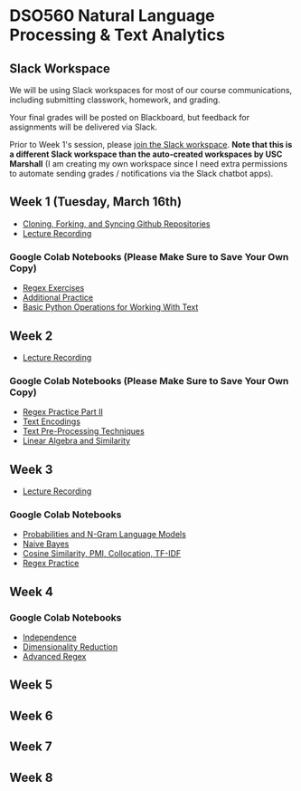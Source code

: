 # DSO560 Natural Language Processing & Text Analytics

## Slack Workspace

We will be using Slack workspaces for most of our course communications, including submitting
classwork, homework, and grading.

Your final grades will be posted on Blackboard, but feedback for assignments will be delivered via Slack.

Prior to Week 1's session, please [join the Slack workspace](https://join.slack.com/t/dso560textana-piq5399/shared_invite/zt-nlx7nesm-HlMz4BM7yDfj83E1HEQCUg). **Note that this is a different Slack workspace than the auto-created workspaces by USC Marshall** (I am creating my own workspace since I need extra permissions to automate sending grades / notifications via the Slack chatbot apps).

## Week 1 (Tuesday, March 16th)

* [Cloning, Forking, and Syncing Github Repositories](https://www.youtube.com/watch?v=vRxUGhMYHGQ&feature=youtu.be)
* [Lecture Recording](https://usc.zoom.us/rec/share/GFDE-mobQCeuWNfC1-JMInNRRFYwcfUguSZp-j0tlVaGvytH9Hl8VKoFf78niZBg.k_PYCEQDkdk3RC3m?startTime=1615944773000)

### Google Colab Notebooks (Please Make Sure to Save Your Own Copy)
* [Regex Exercises](https://colab.research.google.com/drive/1xWpB7ltOGRF_t020OKPS8uFSv-hgqIBb?usp=sharing)
* [Additional Practice](https://colab.research.google.com/drive/1219hBrQphxAmDuuIDj1buAaGy3tPjfN1?usp=sharing)
* [Basic Python Operations for Working With Text](https://colab.research.google.com/drive/10WBSpNgDDZkaidsgucs4suaAbYUgyuzA?usp=sharing)

## Week 2

* [Lecture Recording](https://usc.zoom.us/rec/share/aM2GQkc5S2QkidpWNQZB1rjDxcUO8qqcl-zSpFasSWiRorI2D0HhBgDXF5nvwgQK.caQX8IKfVhd8LACR?startTime=1616549879000)

### Google Colab Notebooks (Please Make Sure to Save Your Own Copy)
* [Regex Practice Part II](https://colab.research.google.com/drive/1XyN7gs-IB-ZCaEIkAT9Bwwi83A0QFP1j?usp=sharing)
* [Text Encodings](https://colab.research.google.com/drive/1JsvzZ7zKOS0iy32_4utsvyXp6CVQiKWn?usp=sharing)
* [Text Pre-Processing Techniques](https://colab.research.google.com/drive/1vzl4lJ5eG7xHZ_J_LZgU8uE8XpmFSU6g?usp=sharing)
* [Linear Algebra and Similarity](https://colab.research.google.com/drive/1Rb5-UrAFXTwQQ8nN25rsUfhx9kPueUN6?usp=sharing)

## Week 3

* [Lecture Recording](https://usc.zoom.us/rec/share/v7ZKjlZOLv-YPmyjuJieczGvC3CUsHr9KFl4zvMp_s5A6zAUCiDnLK0IYad6WEIP.Quisagp0VQUVtH-H?startTime=1617154333000)

### Google Colab Notebooks
* [Probabilities and N-Gram Language Models](https://colab.research.google.com/drive/1ZLUQYqSfpIgF4oOGFgXBczkCrRGkMtjL?usp=sharing)
* [Naive Bayes](https://colab.research.google.com/drive/1hu7S1_4T3NfmQuRFvjem4oEJbWw4mX3Q?usp=sharing)
* [Cosine Similarity, PMI, Collocation, TF-IDF](https://colab.research.google.com/drive/1UzPa_LobkrTx8TyekeDwpxfvCmJOf_wF?usp=sharing)
* [Regex Practice](https://colab.research.google.com/drive/1xQY4SzoJJN7FjqTcUWgFnDEq4kxWGTvF?usp=sharing)

## Week 4

### Google Colab Notebooks
* [Independence](https://colab.research.google.com/drive/1yyQ12ZI6PRtdyga6nyEOrJV1LmEp1eAR?usp=sharing)
* [Dimensionality Reduction](https://colab.research.google.com/drive/1cV73JTMmigA0IT7wxpABn-zMUtWJFB-x?usp=sharing)
* [Advanced Regex](https://colab.research.google.com/drive/1KWmT7L9UZZ3GkJWQEDp1r9moT1aF8r8M?usp=sharing)


## Week 5


## Week 6


## Week 7


## Week 8
